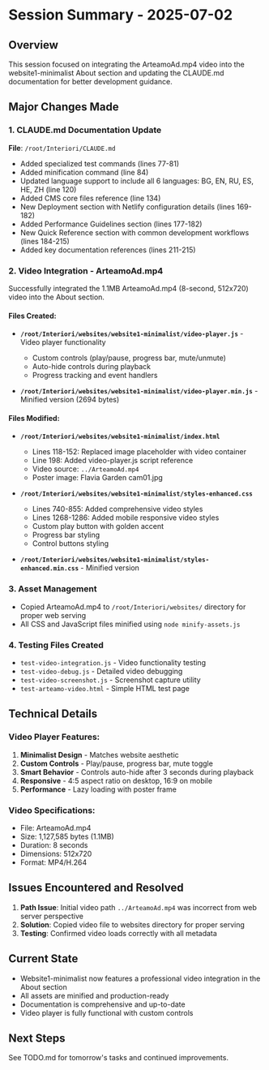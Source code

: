 # Session Summary - 2025-07-02

## Overview
This session focused on integrating the ArteamoAd.mp4 video into the website1-minimalist About section and updating the CLAUDE.md documentation for better development guidance.

## Major Changes Made

### 1. CLAUDE.md Documentation Update
**File**: `/root/Interiori/CLAUDE.md`
- Added specialized test commands (lines 77-81)
- Added minification command (line 84)
- Updated language support to include all 6 languages: BG, EN, RU, ES, HE, ZH (line 120)
- Added CMS core files reference (line 134)
- New Deployment section with Netlify configuration details (lines 169-182)
- Added Performance Guidelines section (lines 177-182)
- New Quick Reference section with common development workflows (lines 184-215)
- Added key documentation references (lines 211-215)

### 2. Video Integration - ArteamoAd.mp4
Successfully integrated the 1.1MB ArteamoAd.mp4 (8-second, 512x720) video into the About section.

#### Files Created:
- **`/root/Interiori/websites/website1-minimalist/video-player.js`** - Video player functionality
  - Custom controls (play/pause, progress bar, mute/unmute)
  - Auto-hide controls during playback
  - Progress tracking and event handlers
  
- **`/root/Interiori/websites/website1-minimalist/video-player.min.js`** - Minified version (2694 bytes)

#### Files Modified:
- **`/root/Interiori/websites/website1-minimalist/index.html`**
  - Lines 118-152: Replaced image placeholder with video container
  - Line 198: Added video-player.js script reference
  - Video source: `../ArteamoAd.mp4`
  - Poster image: Flavia Garden cam01.jpg

- **`/root/Interiori/websites/website1-minimalist/styles-enhanced.css`**
  - Lines 740-855: Added comprehensive video styles
  - Lines 1268-1286: Added mobile responsive video styles
  - Custom play button with golden accent
  - Progress bar styling
  - Control buttons styling

- **`/root/Interiori/websites/website1-minimalist/styles-enhanced.min.css`** - Minified version

### 3. Asset Management
- Copied ArteamoAd.mp4 to `/root/Interiori/websites/` directory for proper web serving
- All CSS and JavaScript files minified using `node minify-assets.js`

### 4. Testing Files Created
- `test-video-integration.js` - Video functionality testing
- `test-video-debug.js` - Detailed video debugging
- `test-video-screenshot.js` - Screenshot capture utility
- `test-arteamo-video.html` - Simple HTML test page

## Technical Details

### Video Player Features:
1. **Minimalist Design** - Matches website aesthetic
2. **Custom Controls** - Play/pause, progress bar, mute toggle
3. **Smart Behavior** - Controls auto-hide after 3 seconds during playback
4. **Responsive** - 4:5 aspect ratio on desktop, 16:9 on mobile
5. **Performance** - Lazy loading with poster frame

### Video Specifications:
- File: ArteamoAd.mp4
- Size: 1,127,585 bytes (1.1MB)
- Duration: 8 seconds
- Dimensions: 512x720
- Format: MP4/H.264

## Issues Encountered and Resolved
1. **Path Issue**: Initial video path `../ArteamoAd.mp4` was incorrect from web server perspective
2. **Solution**: Copied video file to websites directory for proper serving
3. **Testing**: Confirmed video loads correctly with all metadata

## Current State
- Website1-minimalist now features a professional video integration in the About section
- All assets are minified and production-ready
- Documentation is comprehensive and up-to-date
- Video player is fully functional with custom controls

## Next Steps
See TODO.md for tomorrow's tasks and continued improvements.